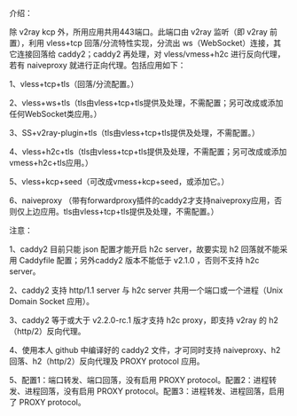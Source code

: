 介绍：

除 v2ray kcp 外，所用应用共用443端口。此端口由 v2ray 监听（即 v2ray 前置），利用 vless+tcp 回落/分流特性实现，分流出 ws（WebSocket）连接，其它连接回落给 caddy2；caddy2 再处理，对 vless/vmess+h2c 进行反向代理，若有 naiveproxy 就进行正向代理。包括应用如下：

1、vless+tcp+tls（回落/分流配置。）

2、vless+ws+tls（tls由vless+tcp+tls提供及处理，不需配置；另可改成或添加任何WebSocket类应用。）

3、SS+v2ray-plugin+tls（tls由vless+tcp+tls提供及处理，不需配置。）

4、vless+h2c+tls（tls由vless+tcp+tls提供及处理，不需配置；另可改成或添加vmess+h2c+tls应用。）

5、vless+kcp+seed（可改成vmess+kcp+seed，或添加它。）

6、naiveproxy （带有forwardproxy插件的caddy2才支持naiveproxy应用，否则仅上边应用。tls由vless+tcp+tls提供及处理，不需配置。）

注意：

1、caddy2 目前只能 json 配置才能开启 h2c server，故要实现 h2 回落就不能采用 Caddyfile 配置；另外caddy2 版本不能低于 v2.1.0 ，否则不支持 h2c server。

2、caddy2 支持 http/1.1 server 与 h2c server 共用一个端口或一个进程（Unix Domain Socket 应用）。

3、caddy2 等于或大于 v2.2.0-rc.1 版才支持 h2c proxy，即支持 v2ray 的 h2（http/2）反向代理。

4、使用本人 github 中编译好的 caddy2 文件，才可同时支持 naiveproxy、h2 回落、h2（http/2）反向代理及 PROXY protocol 应用。

5、配置1：端口转发、端口回落，没有启用 PROXY protocol。配置2：进程转发、进程回落，没有启用 PROXY protocol。配置3：进程转发、进程回落，启用了 PROXY protocol。
